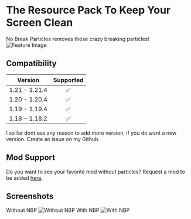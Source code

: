 # The Resource Pack To Keep Your Screen Clean
No Break Particles removes those crazy breaking particles!
![Feature Image](https://i.imgur.com/wNxbpnD.png)

## Compatibility
| Version       | Supported |
| ------------- | :-------: |
| 1.21 - 1.21.4 |     ✅     |
| 1.20 - 1.20.4 |     ✅     |
| 1.19 - 1.19.4 |     ✅     |
| 1.18 - 1.18.2 |     ✅     |

I so far dont see any reason to add more version, if you do want a new version. Create an issue on my Github.

## Mod Support
Do you want to see your favorite mod without particles?
Request a mod to be added [here](https://github.com/Reuzehagel/No-Break-Particles/issues/new/choose).

## Screenshots
Without NBP
![Without NBP](https://i.imgur.com/kM3QIKy.gif)
With NBP
![With NBP](https://i.imgur.com/lkpZfxV.gif)

